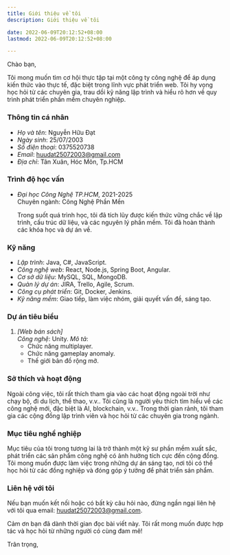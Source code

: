 ```yaml
---
title: Giới thiệu về tôi
description: Giới thiệu về tôi

date: 2022-06-09T20:12:52+08:00
lastmod: 2022-06-09T20:12:52+08:00

---
```

 
Chào bạn,

Tôi mong muốn tìm cơ hội thực tập tại một công ty công nghệ để áp dụng kiến thức vào thực tế, đặc biệt trong lĩnh vực phát triển web. Tôi hy vọng học hỏi từ các chuyên gia, trau dồi kỹ năng lập trình và hiểu rõ hơn về quy trình phát triển phần mềm chuyên nghiệp. 

### Thông tin cá nhân

- *Họ và tên*: Nguyễn Hữu Đạt
- *Ngày sinh*: 25/07/2003
- *Số điện thoại*: 0375520738
- *Email*: huudat25072003@gmail.com
- *Địa chỉ*: Tân Xuân, Hóc Môn, Tp.HCM

### Trình độ học vấn

- *Đại học Công Nghệ TP.HCM*, 2021-2025  
  Chuyên ngành: Công Nghệ Phần Mền

  Trong suốt quá trình học, tôi đã tích lũy được kiến thức vững chắc về lập trình, cấu trúc dữ liệu, và các nguyên lý phần mềm. Tôi đã hoàn thành các khóa học và dự án về.


### Kỹ năng

- *Lập trình*: Java, C#, JavaScript.
- *Công nghệ web*: React, Node.js, Spring Boot, Angular.
- *Cơ sở dữ liệu*: MySQL, SQL, MongoDB.
- *Quản lý dự án*: JIRA, Trello, Agile, Scrum.
- *Công cụ phát triển*: Git, Docker, Jenkins.
- *Kỹ năng mềm*: Giao tiếp, làm việc nhóm, giải quyết vấn đề, sáng tạo.

### Dự án tiêu biểu

1. *[Web bán sách]*  
   *Công nghệ*: Unity.
   *Mô tả*: 
    -   Chức năng multiplayer.
    -   Chức năng gameplay anomaly.
    -   Thế giới bản đồ rộng mở.



### Sở thích và hoạt động

Ngoài công việc, tôi rất thích tham gia vào các hoạt động ngoài trời như chạy bộ, đi du lịch, thể thao, v.v.. Tôi cũng là người yêu thích tìm hiểu về các công nghệ mới, đặc biệt là AI, blockchain, v.v.. Trong thời gian rảnh, tôi tham gia các cộng đồng lập trình viên và học hỏi từ các chuyên gia trong ngành.

### Mục tiêu nghề nghiệp

Mục tiêu của tôi trong tương lai là trở thành một kỹ sư phần mềm xuất sắc, phát triển các sản phẩm công nghệ có ảnh hưởng tích cực đến cộng đồng. Tôi mong muốn được làm việc trong những dự án sáng tạo, nơi tôi có thể học hỏi từ các đồng nghiệp và đóng góp ý tưởng để phát triển sản phẩm.

### Liên hệ với tôi

Nếu bạn muốn kết nối hoặc có bất kỳ câu hỏi nào, đừng ngần ngại liên hệ với tôi qua email: huudat25072003@gmail.com.

Cảm ơn bạn đã dành thời gian đọc bài viết này. Tôi rất mong muốn được hợp tác và học hỏi từ những người có cùng đam mê!

Trân trọng,  

